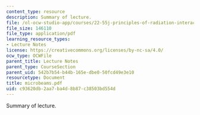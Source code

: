 ```yaml
---
content_type: resource
description: Summary of lecture.
file: /ol-ocw-studio-app/courses/22-55j-principles-of-radiation-interactions-fall-2004/c93620db2aa7ba4d8b87c38503bd554d_microbeams.pdf
file_size: 146110
file_type: application/pdf
learning_resource_types:
- Lecture Notes
license: https://creativecommons.org/licenses/by-nc-sa/4.0/
ocw_type: OCWFile
parent_title: Lecture Notes
parent_type: CourseSection
parent_uid: 542b7b54-b44b-165e-dbe0-50fcd49e3e10
resourcetype: Document
title: microbeams.pdf
uid: c93620db-2aa7-ba4d-8b87-c38503bd554d
---
```

Summary of lecture.